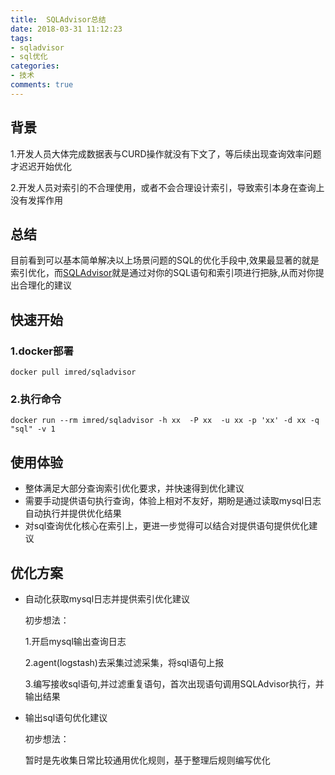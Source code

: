 ```yaml
---
title:  SQLAdvisor总结
date: 2018-03-31 11:12:23
tags:
- sqladvisor
- sql优化
categories:
- 技术
comments: true
---
```

## 背景

1.开发人员大体完成数据表与CURD操作就没有下文了，等后续出现查询效率问题才迟迟开始优化

2.开发人员对索引的不合理使用，或者不会合理设计索引，导致索引本身在查询上没有发挥作用

##  总结

目前看到可以基本简单解决以上场景问题的SQL的优化手段中,效果最显著的就是索引优化，而[SQLAdvisor](https://github.com/Meituan-Dianping/SQLAdvisor)就是通过对你的SQL语句和索引项进行把脉,从而对你提出合理化的建议

## 快速开始

### 1.docker部署

`docker pull imred/sqladvisor`

### 2.执行命令

`docker run --rm imred/sqladvisor -h xx  -P xx  -u xx -p 'xx' -d xx -q "sql" -v 1`

## 使用体验

- 整体满足大部分查询索引优化要求，并快速得到优化建议
- 需要手动提供语句执行查询，体验上相对不友好，期盼是通过读取mysql日志自动执行并提供优化结果
- 对sql查询优化核心在索引上，更进一步觉得可以结合对提供语句提供优化建议

##  优化方案

- 自动化获取mysql日志并提供索引优化建议

  初步想法：

  1.开启mysql输出查询日志

  2.agent(logstash)去采集过滤采集，将sql语句上报

  3.编写接收sql语句,并过滤重复语句，首次出现语句调用SQLAdvisor执行，并输出结果

- 输出sql语句优化建议

  初步想法：

  暂时是先收集日常比较通用优化规则，基于整理后规则编写优化